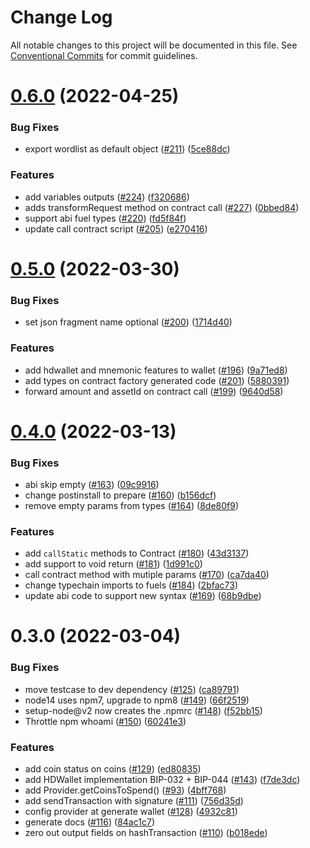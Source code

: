 # Change Log

All notable changes to this project will be documented in this file.
See [Conventional Commits](https://conventionalcommits.org) for commit guidelines.

# [0.6.0](https://github.com/FuelLabs/fuels-ts/compare/v0.5.0...v0.6.0) (2022-04-25)


### Bug Fixes

* export wordlist as default object ([#211](https://github.com/FuelLabs/fuels-ts/issues/211)) ([5ce88dc](https://github.com/FuelLabs/fuels-ts/commit/5ce88dc8f9bc75440da10a39e2e2c85bd4277237))


### Features

* add variables outputs ([#224](https://github.com/FuelLabs/fuels-ts/issues/224)) ([f320686](https://github.com/FuelLabs/fuels-ts/commit/f320686ae15d1eb2120dfd2e70f0ecf74c684336))
* adds transformRequest method on contract call ([#227](https://github.com/FuelLabs/fuels-ts/issues/227)) ([0bbed84](https://github.com/FuelLabs/fuels-ts/commit/0bbed84ac66c935ce6c7694d59e68ad44820090b))
* support abi fuel types ([#220](https://github.com/FuelLabs/fuels-ts/issues/220)) ([fd5f84f](https://github.com/FuelLabs/fuels-ts/commit/fd5f84f98dfafda7aa9ddea9a683221431228809))
* update call contract script ([#205](https://github.com/FuelLabs/fuels-ts/issues/205)) ([e270416](https://github.com/FuelLabs/fuels-ts/commit/e27041656ed22b7b232836711b8a11d221d2cd31))





# [0.5.0](https://github.com/FuelLabs/fuels-ts/compare/v0.4.0...v0.5.0) (2022-03-30)


### Bug Fixes

* set json fragment name optional ([#200](https://github.com/FuelLabs/fuels-ts/issues/200)) ([1714d40](https://github.com/FuelLabs/fuels-ts/commit/1714d40c836992d826e377c013edcb906761ef76))


### Features

* add hdwallet and mnemonic features to wallet ([#196](https://github.com/FuelLabs/fuels-ts/issues/196)) ([9a71ed8](https://github.com/FuelLabs/fuels-ts/commit/9a71ed803f56b301253467adb0d5ecb85f926e9c))
* add types on contract factory generated code ([#201](https://github.com/FuelLabs/fuels-ts/issues/201)) ([5880391](https://github.com/FuelLabs/fuels-ts/commit/5880391223a32fc20b6235d2b0c66f467bf7f2fe))
* forward amount and assetId on contract call ([#199](https://github.com/FuelLabs/fuels-ts/issues/199)) ([9640d58](https://github.com/FuelLabs/fuels-ts/commit/9640d58e2bdbc6815cbf7aad9be0d19eee0276d5))





# [0.4.0](https://github.com/FuelLabs/fuels-ts/compare/v0.3.0...v0.4.0) (2022-03-13)


### Bug Fixes

* abi skip empty ([#163](https://github.com/FuelLabs/fuels-ts/issues/163)) ([09c9916](https://github.com/FuelLabs/fuels-ts/commit/09c991625132376ecf406e054bb4225bf4f629d2))
* change postinstall to prepare ([#160](https://github.com/FuelLabs/fuels-ts/issues/160)) ([b156dcf](https://github.com/FuelLabs/fuels-ts/commit/b156dcfa63f8ed34b2a3d102b31fef2f8aa5df0d))
* remove empty params from types ([#164](https://github.com/FuelLabs/fuels-ts/issues/164)) ([8de80f9](https://github.com/FuelLabs/fuels-ts/commit/8de80f9ee880276d402e7c2e97c14a12ffcf9938))


### Features

* add `callStatic` methods to Contract ([#180](https://github.com/FuelLabs/fuels-ts/issues/180)) ([43d3137](https://github.com/FuelLabs/fuels-ts/commit/43d3137840d91ee178a268a8a98ed8bb3e42d845))
* add support to void return ([#181](https://github.com/FuelLabs/fuels-ts/issues/181)) ([1d991c0](https://github.com/FuelLabs/fuels-ts/commit/1d991c0ddfd819b2b3a2b399376344fa4a9579d0))
* call contract method with mutiple params ([#170](https://github.com/FuelLabs/fuels-ts/issues/170)) ([ca7da40](https://github.com/FuelLabs/fuels-ts/commit/ca7da403fdecc6ea6a2c5ffdb956f02c57622646))
* change typechain imports to fuels ([#184](https://github.com/FuelLabs/fuels-ts/issues/184)) ([2bfac73](https://github.com/FuelLabs/fuels-ts/commit/2bfac73742db4888bedacf151f1566b435f561c6))
* update abi code to support new syntax ([#169](https://github.com/FuelLabs/fuels-ts/issues/169)) ([68b9dbe](https://github.com/FuelLabs/fuels-ts/commit/68b9dbe43e8c6f193cf161e47195accd20f96ab9))





# 0.3.0 (2022-03-04)


### Bug Fixes

* move testcase to dev dependency ([#125](https://github.com/FuelLabs/fuels-ts/issues/125)) ([ca89791](https://github.com/FuelLabs/fuels-ts/commit/ca89791ccef1287f7ccc6411bf1b290fbcac4315))
* node14 uses npm7, upgrade to npm8 ([#149](https://github.com/FuelLabs/fuels-ts/issues/149)) ([66f2519](https://github.com/FuelLabs/fuels-ts/commit/66f25194e10ba926f68babdd894bb4b8f30f2f8e))
* setup-node@v2 now creates the .npmrc ([#148](https://github.com/FuelLabs/fuels-ts/issues/148)) ([f52bb15](https://github.com/FuelLabs/fuels-ts/commit/f52bb15d3575bafbfead6961fa6d61ec9794c649))
* Throttle npm whoami ([#150](https://github.com/FuelLabs/fuels-ts/issues/150)) ([60241e3](https://github.com/FuelLabs/fuels-ts/commit/60241e373567d3eb897fa213b3c6f28478db3907))


### Features

* add coin status on coins ([#129](https://github.com/FuelLabs/fuels-ts/issues/129)) ([ed80835](https://github.com/FuelLabs/fuels-ts/commit/ed808352347d5deac0a683d007632cae09df8692))
* add HDWallet implementation BIP-032 + BIP-044 ([#143](https://github.com/FuelLabs/fuels-ts/issues/143)) ([f7de3dc](https://github.com/FuelLabs/fuels-ts/commit/f7de3dc5d377682d880fa69496eaf93502c43c9e))
* add Provider.getCoinsToSpend() ([#93](https://github.com/FuelLabs/fuels-ts/issues/93)) ([4bff768](https://github.com/FuelLabs/fuels-ts/commit/4bff76855b413f10eaffa4d631b5ffb79306e767))
* add sendTransaction with signature ([#111](https://github.com/FuelLabs/fuels-ts/issues/111)) ([756d35d](https://github.com/FuelLabs/fuels-ts/commit/756d35d347d12160b18f1d93cd61211695074362))
* config provider at generate wallet ([#128](https://github.com/FuelLabs/fuels-ts/issues/128)) ([4932c81](https://github.com/FuelLabs/fuels-ts/commit/4932c8146506b0736af5748c12d904fda2673e1f))
* generate docs ([#116](https://github.com/FuelLabs/fuels-ts/issues/116)) ([84ac1c7](https://github.com/FuelLabs/fuels-ts/commit/84ac1c79c5e75bd1a39466f2d4e518c17c1304b4))
* zero out output fields on hashTransaction ([#110](https://github.com/FuelLabs/fuels-ts/issues/110)) ([b018ede](https://github.com/FuelLabs/fuels-ts/commit/b018edecf2acde4582631003074dc0742c0a52e0))
